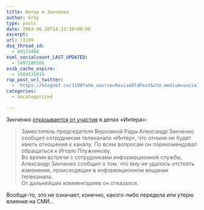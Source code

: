 ```yaml
---
title: Интер и Зинченко
author: Gray
type: posts
date: 2003-06-18T14:33:10+00:00
excerpt:
url: /3199
dsq_thread_id:
  - 88173488
esml_socialcount_LAST_UPDATED:
  - 1497106566
essb_cache_expire:
  - 1584535019
rop_post_url_twitter:
  - 'https://blognot.co/3199?utm_source=ReviveOldPost&utm_medium=social&utm_campaign=ReviveOldPost'
categories:
  - Uncategorized

---
```








Зинченко <a href="http://www.korrespondent.net/main/73355" target="_blank">отказывается от участия</a> в делах &#171;Интера&#187;:

> Заместитель председателя Верховной Рады Александр Зинченко сообщил сотрудникам телеканала &#171;Интер&#187;, что отныне не будет иметь отношения к каналу. По всем вопросам он порекомендовал обращаться к Игорю Плужникову.  
> Во время встречи с сотрудниками информационной службы, Александр Зинченко сообщил о том, что ему не удалось отстоять изменения, происходящие в информационном вещании телеканала.  
> От дальнейших комментариев он отказался. 

Вообще-то, это не означает, конечно, какого-либо передела или утерю влияния на СМИ&#8230;